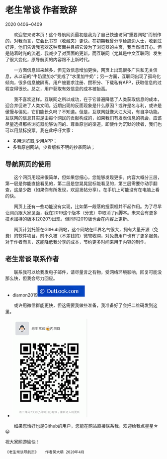 老生常谈 作者致辞
================
2020 0406~0409

　　欢迎您来访本页！这个导航网页最初是我为了自己快速访问“重要网站”而制作的，对我而言，它会比书签（收藏夹）更快。在初期我曾分享给周边人士，收到过好评，他们告诉我喜欢这种页面并且把它设为了浏览器的主页，我当然很开心。但是随着时光的流逝，我减少了对页面的更新，而互联网（尤其是中文互联网）发生了很大变化，原导航页的内容跟不上新时代。

　　一方面信息越来越多，但无效信息增加更快，网页上出现很多广告和无关信息，从以前的“牛奶里加水”变成了“水里加牛奶”；另一方面，互联网出现了孤岛化倾向，很多信息被隔离，用户被要求注册、攒积分、下载私有APP，获取信息的过程变得很长。总之，用户获取有效信息的成本被抬高。

　　我不喜欢这样。互联网之所以成功，在于它普遍降低了人类获取信息的成本，迎合并促进了人类文明。近期出现的反面现象是什么原因？或许是名与利，或许是傲慢与偏见，它们能长久吗？不知道。但是，互联网就像大江大河，有自净功能。互联网的信息其实是由每个网民的贡献构成的，如果我们有发表信息的机会，应该尽量选择那些浏览器能够访问的、尊重原创的渠道。即使作为沉默的读者，我们也可以用鼠标投票。我在此呼吁大家：

+ 多用浏览器,少用APP；
+ 多看原创网站，少看版权不明的抄袭网站；
　　

导航网页的使用
-------------

　　这个网页用起来很简单，但如果您细心，您能够发现更多。内容大概分三层，第一层是你能直接看见的，第二层是您晃晃鼠标能看见的，第三层需要你动手翻查，这是少数（如果你有所发现，欢迎发帖分享）。在手机上可能没有在电脑上看的快。

　　网页上还有一些功能没有实现，比如第一段落的搜索框并不起作用。为了尽早让网页跟大家见面，我在2019这个版本（分支）中取消了js脚本。未来会有更多技术加持的版本(2020?)出现，但同时2019版也会在内容上更新。

　　网页计划托管在GitHub网站，这个网站在IT界名气很大，拥有大量开源（免费）的软件项目，前不久被（不差钱的）微软收购，对免费用户也有了更多服务。对于作者而言，这能降低我分享的成本，节约更多时间来用于内容的制作。


 老生常谈 联系作者
 ----------------

　　联系我可以给我发电子邮件，请尽量言之有物，受网络环境影响，回复可能没那么快，但我会尽力回应。
  
+ diamon2019![邮件后缀：出去看看](./email-2019.png)


　　或许用微信群能更快，但这需要我做些准备，我准备好了会把二维码发到这里。
  
+ ![二维码图片准备中](weixin-2019.png)

　　如果您恰好也是Github的用户，您能在网站直接联系我，欢迎给我点星星☆ 😀

祝大家网游愉快！

	《老生常谈导航页》	作者吴大萌 2020年4月
